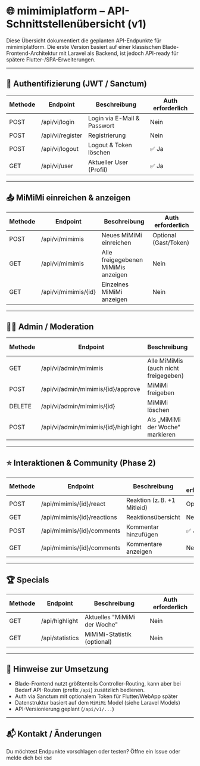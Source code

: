 # 🌐 mimimiplatform – API-Schnittstellenübersicht (v1)

Diese Übersicht dokumentiert die geplanten API-Endpunkte für mimimiplatform. Die erste Version basiert auf einer klassischen Blade-Frontend-Architektur mit Laravel als Backend, ist jedoch API-ready für spätere Flutter-/SPA-Erweiterungen.

---

## 🔐 Authentifizierung (JWT / Sanctum)

| Methode | Endpoint        | Beschreibung                   | Auth erforderlich |
|---------|------------------|--------------------------------|-------------------|
| POST    | /api/vi/login       | Login via E-Mail & Passwort    | Nein              |
| POST    | /api/vi/register    | Registrierung                  | Nein              |
| POST    | /api/vi/logout      | Logout & Token löschen         | ✅ Ja             |
| GET     | /api/vi/user        | Aktueller User (Profil)        | ✅ Ja             |

---

## 📤 MiMiMi einreichen & anzeigen

| Methode | Endpoint              | Beschreibung                         | Auth erforderlich |
|---------|------------------------|--------------------------------------|-------------------|
| POST    | /api/vi/mimimis           | Neues MiMiMi einreichen              | Optional (Gast/Token) |
| GET     | /api/vi/mimimis           | Alle freigegebenen MiMiMis anzeigen | Nein              |
| GET     | /api/vi/mimimis/{id}      | Einzelnes MiMiMi anzeigen           | Nein              |

---

## 🧑‍⚖️ Admin / Moderation

| Methode | Endpoint                       | Beschreibung                          | Auth erforderlich |
|---------|---------------------------------|---------------------------------------|-------------------|
| GET     | /api/vi/admin/mimimis             | Alle MiMiMis (auch nicht freigegeben) | ✅ Admin          |
| POST    | /api/vi/admin/mimimis/{id}/approve| MiMiMi freigeben                      | ✅ Admin          |
| DELETE  | /api/vi/admin/mimimis/{id}        | MiMiMi löschen                        | ✅ Admin          |
| POST    | /api/vi/admin/mimimis/{id}/highlight | Als „MiMiMi der Woche“ markieren  | ✅ Admin          |

---

## ⭐ Interaktionen & Community (Phase 2)

| Methode | Endpoint                         | Beschreibung                         | Auth erforderlich |
|---------|-----------------------------------|--------------------------------------|-------------------|
| POST    | /api/mimimis/{id}/react          | Reaktion (z. B. +1 Mitleid)          | Optional          |
| GET     | /api/mimimis/{id}/reactions      | Reaktionsübersicht                   | Nein              |
| POST    | /api/mimimis/{id}/comments       | Kommentar hinzufügen                 | ✅ Ja             |
| GET     | /api/mimimis/{id}/comments       | Kommentare anzeigen                  | Nein              |

---

## 🏆 Specials

| Methode | Endpoint              | Beschreibung                      | Auth erforderlich |
|---------|------------------------|-----------------------------------|-------------------|
| GET     | /api/highlight         | Aktuelles "MiMiMi der Woche"     | Nein              |
| GET     | /api/statistics        | MiMiMi-Statistik (optional)       | Nein              |

---

## 🧱 Hinweise zur Umsetzung

- Blade-Frontend nutzt größtenteils Controller-Routing, kann aber bei Bedarf API-Routen (prefix `/api`) zusätzlich bedienen.
- Auth via Sanctum mit optionalem Token für Flutter/WebApp später
- Datenstruktur basiert auf dem `MiMiMi` Model (siehe Laravel Models)
- API-Versionierung geplant (`/api/v1/...`)

---

## 📬 Kontakt / Änderungen

Du möchtest Endpunkte vorschlagen oder testen? Öffne ein Issue oder melde dich bei `tbd`
